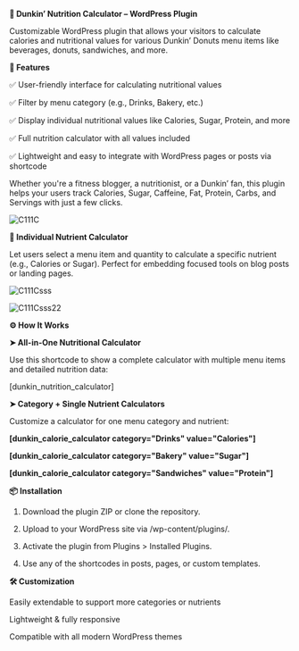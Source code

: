 **🍩 Dunkin’ Nutrition Calculator – WordPress Plugin**

Customizable WordPress plugin that allows your visitors to calculate calories and nutritional values for various Dunkin’ Donuts menu items like beverages, donuts, sandwiches, and more.

**🔧 Features**

✅ User-friendly interface for calculating nutritional values

✅ Filter by menu category (e.g., Drinks, Bakery, etc.)

✅ Display individual nutritional values like Calories, Sugar, Protein, and more

✅ Full nutrition calculator with all values included

✅ Lightweight and easy to integrate with WordPress pages or posts via shortcode


Whether you're a fitness blogger, a nutritionist, or a Dunkin’ fan, this plugin helps your users track Calories, Sugar, Caffeine, Fat, Protein, Carbs, and Servings with just a few clicks.

![C111C](https://github.com/user-attachments/assets/4e847cd4-d8cd-4d71-9e78-d9eb2a3d7478)

**🍩 Individual Nutrient Calculator**

Let users select a menu item and quantity to calculate a specific nutrient (e.g., Calories or Sugar).
Perfect for embedding focused tools on blog posts or landing pages.

![C111Csss](https://github.com/user-attachments/assets/636db8e4-488f-40ef-b357-8207bf718011)

![C111Csss22](https://github.com/user-attachments/assets/141cdb7e-013a-490b-8991-7df09facb392)

**⚙️ How It Works**

**➤ All-in-One Nutritional Calculator**

Use this shortcode to show a complete calculator with multiple menu items and detailed nutrition data:

[dunkin_nutrition_calculator]

**➤ Category + Single Nutrient Calculators**

Customize a calculator for one menu category and nutrient:

**[dunkin_calorie_calculator category="Drinks" value="Calories"]**

**[dunkin_calorie_calculator category="Bakery" value="Sugar"]**

**[dunkin_calorie_calculator category="Sandwiches" value="Protein"]**

**📦 Installation**

1. Download the plugin ZIP or clone the repository.
   
2. Upload to your WordPress site via /wp-content/plugins/.

3. Activate the plugin from Plugins > Installed Plugins.

4. Use any of the shortcodes in posts, pages, or custom templates.



**🛠️ Customization**

Easily extendable to support more categories or nutrients

Lightweight & fully responsive

Compatible with all modern WordPress themes


